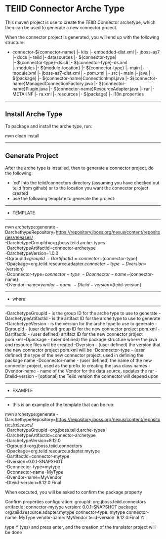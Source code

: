 TEIID Connector Arche Type
================

This maven project is use to create the TEIID Connector archetype, which then can be used to generate a new connector project.

When the connector project is generated, you will end up with the following structure:

-  connector-${connector-name}
	|-	kits
		|-	embedded-dist.xml
		|-	jboss-as7
			|-	docs
				|-	teiid
					|-	datasources
						|-	${connector-type}	
							|-	${connector-type}-ds.cli
							|-  ${connector-type}-ds.xml		
			|-	modules
				|-	${module-location}
					|-	${connector-type}
						|-	main
							|-	module.xml
		|-	jboss-as7-dist.xml 
	| -	pom.xml
	| -	src
		|-	main
			|-	java
				|-	${package}
					|-	${connector-name}ConnectionImpl.java
					|-	${connector-name}ManagedConnectionFactory.java
					|-	${connector-name}Plugin.java
					|-	${connector-name}ResourceAdapter.java
			|-	rar
				|-	META-INF
					|-	ra.xml
			|-	resources
				|-	${package}
						|-	i18n.properties


-------
Install Arche Type
-------

To package and install the arche type, run:

mvn clean install 


-----------
Generate Project
-----------

After the arche type is installed, then to generate a connector project, do the following:

-  'cd' into the teiid/connectors directory (assuming you have checked out teiid from github) or to the
	location you want the connector project created
-  use the following template to generate the project:

***********
* TEMPLATE
***********

mvn archetype:generate       -DarchethypeRepository=https://repository.jboss.org/nexus/content/repositories/releases/                                \
  -DarchetypeGroupId=org.jboss.teiid.arche-types                \
  -DarchetypeArtifactId=connector-archetype          \
  -DarchetypeVersion=1.0.0               \
  -DgroupId=${groupId}   				\
  -DartifactId=connector-${connector-type}	\
  -Dpackage=org.teiid.resource.adapter.${connector-type}    \
  -Dversion=${version}    \
  -Dconnector-type=${connector-type}   \
  -Dconnector-name=${connector-name}   \
  -Dvendor-name=${vendor-name}    \
  -Dteiid-version=${teiid-version}


********
* where:
********

  -DarchetypeGroupId    -  is the group ID for the arche type to use to generate
  -DarchetypeArtifactId -  is the artifact ID for the arche type to use to generate
  -DarchetypeVersion	-  is the version for the arche type to use to generate
  -DgroupId		-  (user defined) group ID for the new connector project pom.xml
  -DartifactId		-  (user defined) artifact ID for the new connector project pom.xml
  -Dpackage		-  (user defined) the package structure where the java and resource files will be created
  -Dversion		-  (user defined) the version that the new connector project pom.xml will be
  -Dconnector-type	-  (user defined) the type of the new connector project, used in defining the package name
  -Dconnector-name	-  (user defined) the name of the new connector project, used as the prefix to creating the java class names
  -Dvendor-name		-  name of the Vendor for the data source, updates the rar
  -Dteiid-version   -  [optional] the Teiid version the connector will depend upon


*********
* EXAMPLE
*********

-  this is an example of the template that can be run:

mvn archetype:generate 	-DarchethypeRepository=https://repository.jboss.org/nexus/content/repositories/releases/                                \
  -DarchetypeGroupId=org.jboss.teiid.arche-types 	\
  -DarchetypeArtifactId=connector-archetype 	\
  -DarchetypeVersion=8.12.0               \
  -DgroupId=org.jboss.teiid.connectors \
  -Dpackage=org.teiid.resource.adapter.mytype \
  -DartifactId=connector-mytype	\
  -Dversion=0.0.1-SNAPSHOT    \
  -Dconnector-type=mytype   \
  -Dconnector-name=MyType   \
  -Dvendor-name=MyVendor	\
  -Dteiid-version=8.12.0.Final



When executed, you will be asked to confirm the package property

Confirm properties configuration:
groupId: org.jboss.teiid.connectors
artifactId: connector-mytype
version: 0.0.1-SNAPSHOT
package: org.teiid.resource.adapter.mytype
connector-type: mytype
connector-name: MyType
vendor-name: MyVendor
teiid-version: 8.12.0.Final
 Y: : 


type Y (yes) and press enter, and the creation of the translator project will be done

